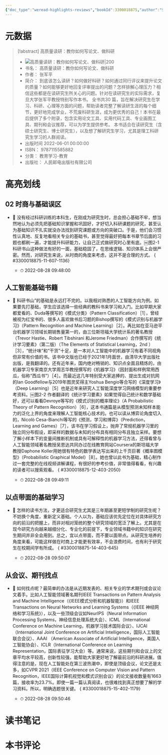 ```yaml
---
{"doc_type":"weread-highlights-reviews","bookId":3300018875,"author":"张军平","cover":"https://weread-1258476243.file.myqcloud.com/weread/cover/75/3300018875/t7_3300018875.jpg","reviewCount":0,"noteCount":4,"isbn":9787115585882,"category":"教育学习-教育","lastReadDate":"2022-08-28","dg-publish":true,"permalink":"/00inbox/weread/高质量读研：教你如何写论文、做科研-张军平/","dgPassFrontmatter":true,"created":"","updated":""}
---
```


# 元数据
> [!abstract] 高质量读研：教你如何写论文、做科研
> - ![ 高质量读研：教你如何写论文、做科研|200](https://weread-1258476243.file.myqcloud.com/weread/cover/75/3300018875/t7_3300018875.jpg)
> - 书名： 高质量读研：教你如何写论文、做科研
> - 作者： 张军平
> - 简介： 到底该怎么读研？如何做好科研？如何通过同行评议来提升论文的质量？如何能够更好地回复评审提出的问题？怎样排解心理压力？相信这些都是在读研究生所关心的问题。针对在读研究生的实际需求，复旦大学张军平教授特别写作本书。 全书共30 篇，旨在解决研究生在学习、科研、心理等方面的问题，帮助读者完整了解读研生涯的每个细节，更好地完成学业，不荒废科研生涯，成为更优秀的自己！本书在最后提供了多个附录，包含实用论文工具、实用代码工具、专业画图工具、期刊和会议推荐，可以为学生提供参考。 本书适合在读研究生（含硕士研究生、博士研究生），以及想了解研究生学习，尤其是理工科研究生学习的人群阅读。
> - 出版时间 2022-06-01 00:00:00
> - ISBN： 9787115585882
> - 分类： 教育学习-教育
> - 出版社： 人民邮电出版社有限公司

# 高亮划线

## 02 时商与基础误区


- 📌 没有经过科研训练的本科生，在刚成为研究生时，总会担心基础不牢，想当然地认为必须先把基础知识掌握和巩固好，才好切入科研课题的研究，甚至认为基础知识不扎实就没办法找到研究课题或方向的突破口。于是，他们会习惯性认真地、反复地看相关专业的基础书，甚至觉得最好把每本书章节后面的习题也都刷一遍，才能提升科研能力，让自己正式做研究时心里有底。￼图2-1 科研书山这种做法有好的一面，基础稳固了，在思维逻辑、知识体系上会很严密。然而，对研究生来说，从时商的角度来考虑，这并不是合理的方式。
{ #3300018875-11-607-1136}

    - ⏱ 2022-08-28 09:48:00 
## 人工智能基础书籍


- 📌 科研书山”的基础是永远打不完的。以我相对熟悉的人工智能方向为例。如果要先打基础，学生应该选择一些经典的教科书来学习和入门。比如早期大家都爱看的、Duda等撰写的《模式分类》（Pattern Classification）［1］，曾经被视为红宝书的、很多人喜欢做书后习题的Bishop撰写的《模式识别与机器学习》（Pattern Recognition and Machine Learning）［2］。再比如在亚马逊平台机器学习领域长期销售量第一的，由三位斯坦福大学统计系的著名教授（Trevor Hastie、Robert Tibshirani 和Jerome Friedman）合作撰写的《统计学习要素》（第二版）（The Elements of Statistical Learning，2nd ）［3］，“统计味”和“干货”十足，是一本对人工智能中的机器学习有着不同视角但非常有价值的书。该书中文版也已经于2021年1月面世，由清华大学出版社出版，是我翻译的。还有近年来，国内绝对畅销的、知识点全面且精炼的，由机器学习专家南京大学周志华教授撰写的《机器学习》（因封面和样例常用西瓜，俗称“西瓜书”）［4］。而最近这几年特别受大家追捧的、提出生成对抗网的Ian Goodfellow与2019年图灵奖得主Yoshua Bengio等合写的《深度学习》（Deep Learning）［5］也是近年来研究人工智能深度学习网络模型的重要参考资料。￼图2-2 作者翻译的《统计学习要素》如果觉得自己统计和数学基础好，还可以看看Devroye等写的《模式识别的概率理论》（A Probabilistic Theory of Pattern Recognition）［6］，这本书通篇是从模型预测未知样本能力的泛化上界的角度来理解人工智能核心技术的。也可以读从博弈论角度切入的，Nicolò Cesa-Bianchi等写的《预测，学习和博弈》（Prediction，Learning and Games）［7］，该书在学习假设上，抛弃了常规机器学习里的独立同分布假设，即采样的数据与未知的分布具有相同分布且独立采样。要想了解小样本下的变量间推断机制或具有可解释性的机器学习方法，还得看曾与人工智能领域著名教授吴恩达共同办过在线教育网站Coursera的斯坦福大学教授Daphone Koller用她很有特色的数学表达写出来的上千页巨著《概率图模型》（Probabilistic Graphical Model）［8］。她也曾以此书为基础，精心制作过一套完整的在线视频讲解课程，有很好的参考价值，非常值得看看，有兴趣的读者可以搜索观看。
{ #3300018875-12-403-2050}

    - ⏱ 2022-08-28 09:49:11 
## 以点带面的基础学习


- 📌 怎样的读书方法，才更适合研究生尤其是三年期甚至更短学制的研究生呢？不妨换个角度，重新定义基础。个人以为，基础应该优先定位在对具体研究方向的前沿的把握上，而非对相对笼统的整个研究领域的宽泛了解上。尤其是在现今研究方向越来越细分化、专业化的前提下，专业领域书籍中的知识在研究生期间并非全会用到。总之，宜以点带面，而不要以面带点。从研究生培养的角度来看，可能这样做在时商上才能更有效率，不会浪费时间，也有利于研究生在校期间学有所成。
{ #3300018875-14-403-645}

    - ⏱ 2022-08-28 09:50:07 
## 从会议、期刊找点


- 📌 如何找点呢？最简单的办法是从近期发表的、相关专业的学术期刊或会议论文着手。比如人工智能领域著名期刊IEEE Transactions on Pattern Analysis and Machine Intelligence（《IEEE模式分析和机器智能》）和IEEE Transactions on Neural Networks and Learning Systems（《IEEE 神经网络和学习系统》），以及一些顶级会议如NeurIPS（Neural Information Processing Systems，神经信息处理系统大会）、ICML（International Conference on Machine Learning，机器学习技术国际会议）、IJCAI（International Joint Conference on Artificial Intelligence，国际人工智能联合会议）、AAAI （American Associate of Artificial Intelligence，美国人工智能协会）、ICLR（International Conference on Learning Representation，国际表征学习大会）等。通常来说，这些期刊和会议上的文章平均水平较高，创新性较强，能帮助大家更好地了解最前沿的科研进展。值得注意的是，现在人工智能处在第三波热潮中，即使是顶级会议，论文还是太多，如CVPR 2021（IEEE Conference on Computer Vision and Pattern Recognition，IEEE国际计算机视觉和模式识别会议）的论文接收数量有1663篇，接收率为23.7%。即使一篇一篇认真阅读，也很难找到真正想要了解的学习资料。所以，明确选题很关键。
{ #3300018875-15-402-1179}

    - ⏱ 2022-08-28 09:50:46 
# 读书笔记

# 本书评论
